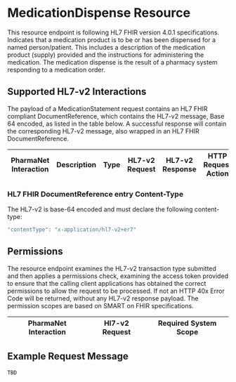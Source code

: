 # MedicationDispense Resource

This resource endpoint is following  HL7 FHIR version 4.0.1 specifications. Indicates that a medication product is to be or has been dispensed for a named person/patient. This includes a description of the medication product (supply) provided and the instructions for administering the medication. The medication dispense is the result of a pharmacy system responding to a medication order.

## Supported HL7-v2 Interactions

The payload of a MedicationStatement request contains an HL7 FHIR compliant DocumentReference, which contains the HL7-v2 message, Base 64 encoded, as listed in the table below. A successful response will contain the corresponding HL7-v2 message, also wrapped in an HL7 FHIR DocumentReference.  


| PharmaNet Interaction | Description |  Type | HL7-v2 Request | HL7-v2 Response |  HTTP Request Action |
| ------ | ------ | ------ | ------ | ---- | ----- |

### HL7 FHIR DocumentReference entry Content-Type

The HL7-v2 is base-64 encoded and must declare the following content-type:

```javascript
"contentType": "x-application/hl7-v2+er7"
```

## Permissions

The resource endpoint examines the HL7-v2 transaction type submitted and then applies a permissions check, examining the access token provided to ensure that the calling client applications has obtained the correct permissions to allow the request to be processed. If not an HTTP 40x Error Code will be returned, without any HL7-v2 response payload. The permission scopes are based on SMART on FHIR specifications.

| PharmaNet Interaction |  Hl7-v2 Request | Required System Scope |
| ------ | ------ | ------ |

## Example Request Message

```code
TBD
```